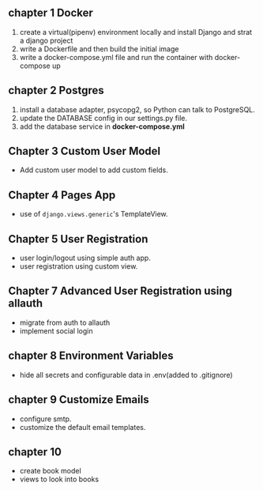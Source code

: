 <h2>chapter 1 Docker</h1>
<ol>
<li>create a virtual(pipenv) environment locally and install Django and strat a django project</li>

<li>write a Dockerfile and then build the initial image</li>
<li>write a docker-compose.yml file and run the container with docker-compose up</li>
</ol>
<h2>chapter 2 Postgres</h2>
<ol>
<li>install a database adapter, psycopg2, so Python can talk to PostgreSQL.</li>
<li>update the DATABASE config in our settings.py file.</li>
<li>add the database service in <b>docker-compose.yml</b></li>
</ol>

## Chapter 3  Custom User Model
* Add custom user model to add custom fields.

## Chapter 4 Pages App
* use of `django.views.generic`'s TemplateView.

## Chapter 5 User Registration
* user login/logout using simple auth app.
* user registration using custom view.

## Chapter 7 Advanced User Registration using allauth
* migrate from auth to allauth
* implement social login

## chapter 8 Environment Variables
* hide all secrets and configurable data in .env(added to .gitignore)

## chapter 9 Customize Emails
* configure smtp.
* customize the default email templates.

## chapter 10 
* create book model
* views to look into books